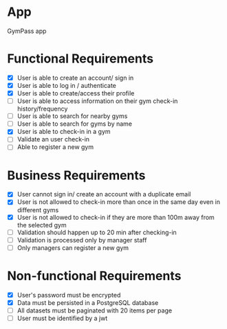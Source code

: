 # App

GymPass app

# Functional Requirements

- [x] User is able to create an account/ sign in
- [x] User is able to log in / authenticate
- [x] User is able to create/access their profile
- [ ] User is able to access information on their gym check-in history/frequency
- [ ] User is able to search for nearby gyms
- [ ] User is able to search for gyms by name
- [x] User is able to check-in in a gym
- [ ] Validate an user check-in
- [ ] Able to register a new gym

# Business Requirements

- [x] User cannot sign in/ create an account with a duplicate email
- [x] User is not allowed to check-in more than once in the same day even in different gyms
- [x] User is not allowed to check-in if they are more than 100m away from the selected gym
- [ ] Validation should happen up to 20 min after checking-in
- [ ] Validation is processed only by manager staff
- [ ] Only managers can register a new gym

# Non-functional Requirements

- [x] User's password must be encrypted
- [x] Data must be persisted in a PostgreSQL database
- [ ] All datasets must be paginated with 20 items per page
- [ ] User must be identified by a jwt

